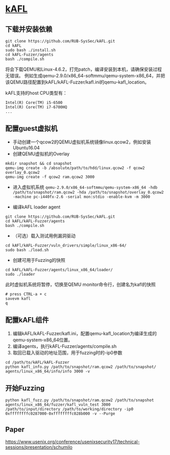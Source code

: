 # [kAFL](https://github.com/RUB-SysSec/kAFL.git)
## 下载并安装依赖
```
git clone https://github.com/RUB-SysSec/kAFL.git
cd kAFL
sudo bash ./install.sh
cd kAFL-Fuzzer/agents
bash ./compile.sh
```
将会下载QEMU和Linux-4.6.2，打完patch，编译安装到本机，请确保安装过程无错误。
例如生成qemu-2.9.0/x86_64-softmmu/qemu-system-x86_64，并把该QEMU路径配置到kAFL/kAFL-Fuzzer/kafl.ini的qemu-kafl_location。

kAFL支持的host CPU类型有：
```
Intel(R) Core(TM) i5-6500
Intel(R) Core(TM) i7-6700HQ 
...
```
## 配置guest虚拟机
- 手动创建一个qcow2的QEMU虚拟机系统镜像linux.qcow2，例如安装Ubuntu16.04
- 创建QEMU虚拟机的Overlay
```
mkdir snapshot && cd snapshot
qemu-img create -b /absolute/path/to/hdd/linux.qcow2 -f qcow2 overlay_0.qcow2
qemu-img create -f qcow2 ram.qcow2 3000
```
- 进入虚拟机系统
`qemu-2.9.0/x86_64-softmmu/qemu-system-x86_64 -hdb /path/to/snapshot/ram.qcow2 -hda /path/to/snapshot/overlay_0.qcow2 -machine pc-i440fx-2.6 -serial mon:stdio -enable-kvm -m 3000`

- 编译kAFL loader agent
```
git clone https://github.com/RUB-SysSec/kAFL.git
cd kAFL/kAFL-Fuzzer/agents
bash ./compile.sh
```
- （可选）载入测试用例漏洞驱动
```
cd kAFl/kAFL-Fuzzer/vuln_drivers/simple/linux_x86-64/
sudo bash ./load.sh
```
- 创建可用于Fuzzing的快照
```
cd kAFL/kAFL-Fuzzer/agents/linux_x86_64/loader/
sudo ./loader
```
此时虚拟机系统将暂停，切换至QEMU monitor命令行，创建名为kafl的快照
```
# press CTRL-a + c
savevm kafl
q 
```
## 配置kAFL组件
1. 编辑kAFL/kAFL-Fuzzer/kafl.ini，配置qemu-kafl_location为编译生成的qemu-system-x86_64位置。
2. 编译agents，执行kAFL-Fuzzer/agents/compile.sh
3. 取回已载入驱动的地址范围，用于fuzzing时的-ip0参数
```
cd /path/to/kAFL/kAFL-Fuzzer
python kafl_info.py /path/to/snapshot/ram.qcow2 /path/to/snapshot/ agents/linux_x86_64/info/info 3000 -v
```

## 开始Fuzzing
```
python kafl_fuzz.py /path/to/snapshot/ram.qcow2 /path/to/snapshot agents/linux_x86_64/fuzzer/kafl_vuln_test 3000 /path/to/input/directory /path/to/working/directory -ip0 0xffffffffc0287000-0xffffffffc028b000 -v --Purge
```
## Paper
https://www.usenix.org/conference/usenixsecurity17/technical-sessions/presentation/schumilo
